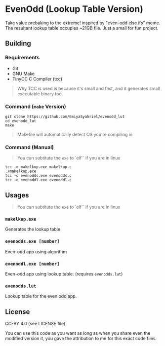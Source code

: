 # EvenOdd (Lookup Table Version)
Take value prebaking to the extreme! inspired by "even-odd else ifs" meme. The resultant lookup table occupies ~21GB file. Just a small for fun project.

## Building
### Requirements
- Git
- GNU Make
- TinyCC C Compiler (tcc)
> Why TCC is used is because it's small and fast, and it generates small executable binary too.

### Command (`make` Version)
```shell
git clone https://github.com/EmiyaSyahriel/evenodd_lut
cd evenodd_lut
make
```
> Makefile will automatically detect OS you're compiling in

### Command (Manual)
> You can subtitute the `exe` to `elf`` if you are in linux
```shell
tcc -o makelkup.exe makelkup.c
./makelkup.exe
tcc -o evenodds.exe evenodds.c
tcc -o evenoddl.exe evenoddl.c
```

## Usages
> You can subtitute the `exe` to `elf`` if you are in linux
### `makelkup.exe`
Generates the lookup table

### `evenodds.exe [number]` 
Even-odd app using algorithm

### `evenoddl.exe [number]`
Even-odd app using lookup table. (requires `evenodds.lut`)

### `evenodds.lut`
Lookup table for the even odd app.

## License
CC-BY 4.0 (see LICENSE file)

You can use this code as you want as long as when you share even the modified version it, you gave the attribution to me for this exact code files.
